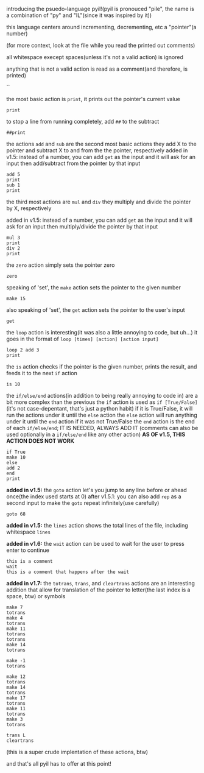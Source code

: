 introducing the psuedo-language pyil!(pyil is pronouced "pile", the name is a combination of "py" and "IL"(since it was inspired by it))
<!--(specifically it's inspired by IL, [Brainfuck](https://en.wikipedia.org/wiki/Brainfuck))-->
<!--MAKE IL THE ACTUAL LINK TO THE WIKIPEDIA PAGE-->

this language centers around incrementing, decrementing, etc a "pointer"(a number)

(for more context, look at the file while you read the printed out comments)

all whitespace execept spaces(unless it's not a valid action) is ignored

anything that is not a valid action is read as a comment(and therefore, is printed)

``


the most basic action is `print`, it prints out the pointer's current value

`print`

to stop a line from running completely, add `##` to the subtract

`##print`


the actions `add` and `sub` are the second most basic actions
they add X to the pointer and subtract X to and from the the pointer, respectively
added in v1.5: instead of a number, you can add `get` as the input and it will ask for an input then add/subtract from the pointer by that input
```
add 5
print
sub 1
print
```

the third most actions are `mul` and `div`
they multiply and divide the pointer by X, respectively

added in v1.5: instead of a number, you can add `get` as the input and it will ask for an input then multiply/divide the pointer by that input
```
mul 3
print
div 2
print
```


the `zero` action simply sets the pointer zero

`zero`




speaking of 'set', the `make` action sets the pointer to the given number

`make 15`




also speaking of 'set', the `get` action sets the pointer to the user's input

`get`




the `loop` action is interesting(it was also a little annoying to code, but uh...)
it goes in the format of `loop [times] [action] [action input]`
```
loop 2 add 3
print
```


the `is` action checks if the pointer is the given number, prints the result, and feeds it to the next `if` action

`is 10`


the `if/else/end` actions(in addition to being really annoying to code in) are a bit more complex than the previous
the `if` action is used as `if [True/False]`(it's not case-depentant, that's just a python habit)
if it is True/False, it will run the actions under it until the `else` action
the `else` action will run anything under it until the `end` action if it was not True/False
the `end` action is the end of each `if/else/end`; IT IS NEEDED, ALWAYS ADD IT
(comments can also be used optionally in a `if/else/end` like any other action)
**AS OF v1.5, THIS ACTION DOES NOT WORK**
```
if True
make 10
else
add 2
end
print
```


**added in v1.5:** the `goto` action let's you jump to any line before or ahead once(the index used starts at 0)
after v1.5.1: you can also add `rep` as a second input to make the `goto` repeat infinitely(use carefully)

`goto 68`

**added in v1.5:** the `lines` action shows the total lines of the file, including whitespace
`lines`

**added in v1.6:** the `wait` action can be used to wait for the user to press enter to continue
```
this is a comment
wait
this is a comment that happens after the wait
```

**added in v1.7:** the `totrans`, `trans`, and `cleartrans` actions are an interesting addition that allow for translation of the pointer to letter(the last index is a space, btw) or symbols
```
make 7
totrans
make 4
totrans
make 11
totrans
totrans
make 14
totrans

make -1
totrans

make 12
totrans
make 14
totrans
make 17
totrans
make 11
totrans
make 3
totrans

trans L
cleartrans
```
(this is a super crude implentation of these actions, btw)

and that's all pyil has to offer at this point!